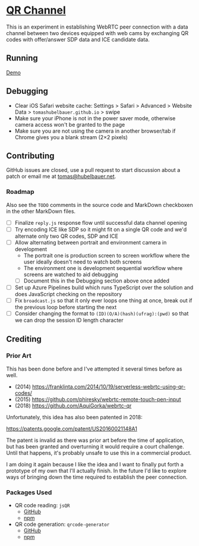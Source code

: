 # [QR Channel](https://tomashubelbauer.github.io/qr-channel/)

This is an experiment in establishing WebRTC peer connection with a data channel between two devices equipped with web cams by
exchanging QR codes with offer/answer SDP data and ICE candidate data.

## Running

[Demo](https://tomashubelbauer.github.io/qr-channel/)

## Debugging

- Clear iOS Safari website cache: Settings > Safari > Advanced > Website Data > `tomashubelbauer.github.io` > swipe
- Make sure your iPhone is not in the power saver mode, otherwise camera access won't be granted to the page
- Make sure you are not using the camera in another browser/tab if Chrome gives you a blank stream (2×2 pixels)

## Contributing

GitHub issues are closed, use a pull request to start discussion about a patch or email me at tomas@hubelbauer.net.

### Roadmap

Also see the `TODO` comments in the source code and MarkDown checkboxen in the other MarkDown files.

- [ ] Finalize `reply.js` response flow until successful data channel opening
- [ ] Try encoding ICE like SDP so it might fit on a single QR code and we'd alternate only two QR codes, SDP and ICE
- [ ] Allow alternating between portrait and environment camera in development
  - The portrait one is production screen to screen workflow where the user ideally doesn't need to watch both screens
  - The environment one is development sequential workflow where screens are watched to aid debugging
  - [ ] Document this in the Debugging section above once added
- [ ] Set up Azure Pipelines build which runs TypeScript over the solution and does JavaScript checking on the repository
- [ ] Fix `broadcast.js` so that it only ever loops one thing at once, break out if the previous loop before starting the next
- [ ] Consider changing the format to `(ID)(O/A)(hash)(ufrag):(pwd)` so that we can drop the session ID length character

## Crediting

### Prior Art

This has been done before and I've attempted it several times before as well.

- (2014) https://franklinta.com/2014/10/19/serverless-webrtc-using-qr-codes/
- (2015) https://github.com/phiresky/webrtc-remote-touch-pen-input
- (2018) https://github.com/AquiGorka/webrtc-qr

Unfortunately, this idea has also been patented in 2018:

https://patents.google.com/patent/US20160021148A1

The patent is invalid as there was prior art before the time of application,
but has been granted and overturning it would require a court challenge.
Until that happens, it's probably unsafe to use this in a commercial product.

I am doing it again because I like the idea and I want to finally put forth a prototype of my own that I'll actually finish.
In the future I'd like to explore ways of bringing down the time required to establish the peer connection.

### Packages Used

- QR code reading: `jsQR`
  - [GitHub](https://github.com/cozmo/jsQR)
  - [npm](https://www.npmjs.com/package/jsqr)
- QR code generation: `qrcode-generator`
  - [GitHub](https://github.com/kazuhikoarase/qrcode-generator)
  - [npm](https://www.npmjs.com/package/qrcode-generator)
